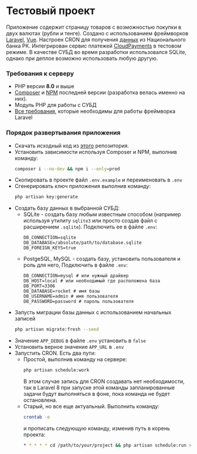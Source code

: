 # Тестовый проект

Приложение содержит страницу товаров с возможностью покупки в двух валютах (рубли и тенге). Создано с использованием фреймворков [Laravel](https://laravel.com/), [Vue](https://vuejs.org/). Настроен CRON для получения [данных](https://nationalbank.kz/rss/rates_all.xml) из Национального банка РК. Интегрирован сервис платежей [CloudPayments](https://cloudpayments.ru/) в тестовом режиме. В качестве СУБД во время разработки использовался SQLite, однако при деплое возможно использовать любую другую. 

### Требования к серверу
- PHP версии **8.0** и выше
- [Composer](https://getcomposer.org/) и [NPM](https://www.npmjs.com/) последней версии (разработка велась именно на них).
- Модуль PHP для работы с СУБД
- [Все требования](https://laravel.com/docs/8.x/deployment#server-requirements), которые необходимы для работы фреймворка Laravel 

### Порядок развертывания приложения
- Скачать исходный код из [этого]() репозитория.
- Установить зависимости используя Composer и NPM, выполнив команду:
  ```bash
  composer i --no-dev && npm i --only=prod
  ```
- Скопировать в проекте файл `.env.example` и переименовать в `.env`
- Сгенерировать ключ приложения выполнив команду:
  ```bash
  php artisan key:generate
  ```
- Создать базу данных в выбранной СУБД:
  - SQLite - создать базу любым известным способом (например используя утилиту `sqlite3` или просто создав файл с расширением `.sqlite`). Подключить ее в файле `.env`:
    ```dotenv
    DB_CONNECTION=sqlite
    DB_DATABASE=/absolute/path/to/database.sqlite
    DB_FOREIGN_KEYS=true
    ```
  - PostgeSQL, MySQL - создать базу, установить пользователя и роль для него, Подключить в файле `.env`:
    ```dotenv
    DB_CONNECTION=mysql # или нужный драйвер
    DB_HOST=local # или необходимый где расположена база
    DB_PORT=3306
    DB_DATABASE=rocket # имя базы
    DB_USERNAME=admin # имя пользователя
    DB_PASSWORD=password # пароль пользователя
    ```
- Запусть миграции базы данных с использованием начальных записей
    ```bash
  php artisan migrate:fresh --seed
    ```
- Значение `APP_DEBUG` в файле `.env` установить в `false`
- Установить верное значение `APP_URL` в `.env`
- Запустить CRON. Есть два пути:
  - Простой, выполнив команду на сервере:
    ```bash
    php artisan schedule:work
    ```
    В этом случае запись для CRON создавать нет необходимости, так в Laravel 8 при запуске этой команды запланированные задачи будут выполняться в фоне, пока команда не будет остановлена.
  - Старый, но все еще актуальный. Выполнить команду:
    ```bash
    crontab -e
    ```
    и прописать следующую команду, изменив путь в корень проекта:
    ```bash
    * * * * * cd /path/to/your/project && php artisan schedule:run >> /dev/null 2>&1
    ```

